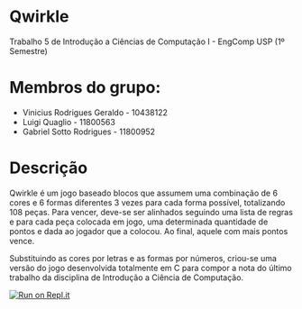 # Qwirkle
Trabalho 5 de Introdução a Ciências de Computação I - EngComp USP (1º Semestre)

# Membros do grupo:
- Vinicius Rodrigues Geraldo - 10438122
- Luigi Quaglio - 11800563
- Gabriel Sotto Rodrigues - 11800952

# Descrição

Qwirkle é um jogo baseado blocos que assumem uma combinação de 6 cores e 6 formas diferentes 3 vezes para cada forma possível, totalizando 108 peças. Para vencer, deve-se ser alinhados seguindo uma lista de regras e para cada peça colocada em jogo, uma determinada quantidade de pontos e dada ao jogador que a colocou. Ao final, aquele com mais pontos vence.

Substituindo as cores por letras e as formas por números, criou-se uma versão do jogo desenvolvida totalmente em C para compor a nota do último trabalho da disciplina de Introdução a Ciência de Computação.

[![Run on Repl.it](https://repl.it/badge/github/Luigi1606/Qwirkle)](https://repl.it/github/Luigi1606/Qwirkle)
